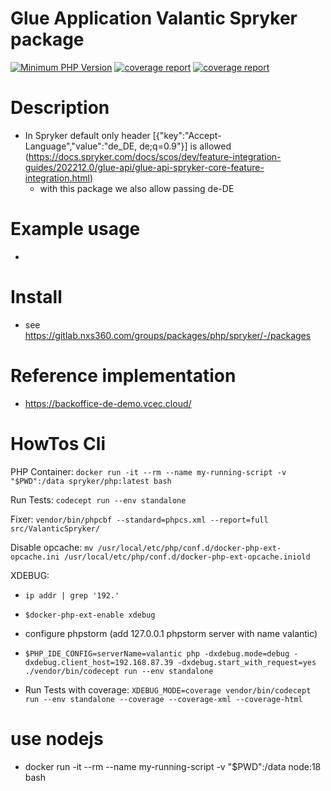 # Glue Application Valantic Spryker package

[![Minimum PHP Version](https://img.shields.io/badge/php-%3E%3D%208.1-8892BF.svg)](https://php.net/)
[![coverage report](https://gitlab.nxs360.com/packages/php/spryker/glue-application/badges/main/pipeline.svg)](https://gitlab.nxs360.com/packages/php/spryker/glue-application/-/pipelines?page=1&scope=all&ref=main)
[![coverage report](https://gitlab.nxs360.com/packages/php/spryker/glue-application/badges/main/coverage.svg)](https://packages.gitlab-pages.nxs360.com/php/spryker/glue-application)

# Description
 - In Spryker default only header [{"key":"Accept-Language","value":"de_DE, de;q=0.9"}] is allowed  (https://docs.spryker.com/docs/scos/dev/feature-integration-guides/202212.0/glue-api/glue-api-spryker-core-feature-integration.html)
   - with this package we also allow passing de-DE

# Example usage
 -

# Install
- see https://gitlab.nxs360.com/groups/packages/php/spryker/-/packages

# Reference implementation
- https://backoffice-de-demo.vcec.cloud/

# HowTos Cli

PHP Container: `docker run -it --rm --name my-running-script -v "$PWD":/data spryker/php:latest bash`

Run Tests: `codecept run --env standalone`

Fixer: `vendor/bin/phpcbf --standard=phpcs.xml --report=full src/ValanticSpryker/`

Disable opcache: `mv /usr/local/etc/php/conf.d/docker-php-ext-opcache.ini /usr/local/etc/php/conf.d/docker-php-ext-opcache.iniold`

XDEBUG:
- `ip addr | grep '192.'`
- `$docker-php-ext-enable xdebug`
- configure phpstorm (add 127.0.0.1 phpstorm server with name valantic)
- `$PHP_IDE_CONFIG=serverName=valantic php -dxdebug.mode=debug -dxdebug.client_host=192.168.87.39 -dxdebug.start_with_request=yes ./vendor/bin/codecept run --env standalone`

- Run Tests with coverage: `XDEBUG_MODE=coverage vendor/bin/codecept run --env standalone --coverage --coverage-xml --coverage-html`

# use nodejs
 - docker run -it --rm --name my-running-script -v "$PWD":/data node:18 bash
